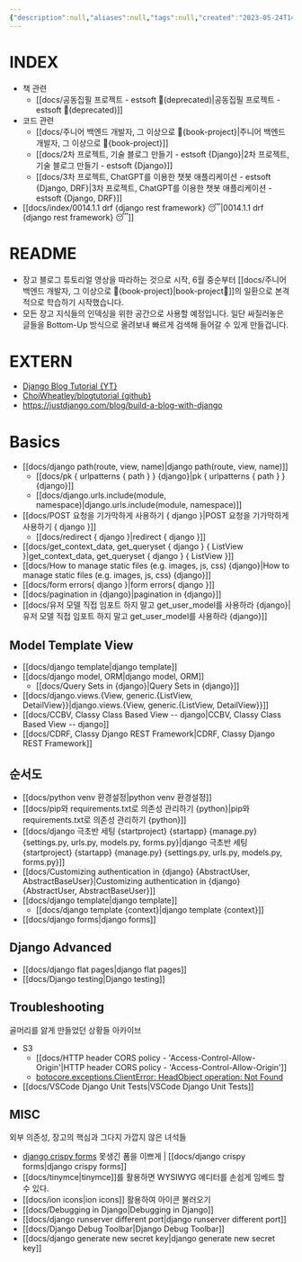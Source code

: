 ```yaml
---
{"description":null,"aliases":null,"tags":null,"created":"2023-05-24T14:02:25","updated":"2024-11-22T22:30:15","title":"0014.1 Django 🎈","dg-publish":true,"permalink":"/docs/index/0014-1-django/","dgPassFrontmatter":true}
---
```



# INDEX

- 책 관련
	- [[docs/공동집필 프로젝트 - estsoft 📕(deprecated)\|공동집필 프로젝트 - estsoft 📕(deprecated)]] 
- 코드 관련
	- [[docs/주니어 백엔드 개발자, 그 이상으로 🚀{book-project}\|주니어 백엔드 개발자, 그 이상으로 🚀{book-project}]]
	- [[docs/2차 프로젝트, 기술 블로그 만들기 - estsoft {Django}\|2차 프로젝트, 기술 블로그 만들기 - estsoft {Django}]]
	- [[docs/3차 프로젝트, ChatGPT를 이용한 챗봇 애플리케이션 - estsoft {Django, DRF}\|3차 프로젝트, ChatGPT를 이용한 챗봇 애플리케이션 - estsoft {Django, DRF}]]
- [[docs/index/0014.1.1 drf {django rest framework} 😴\|0014.1.1 drf {django rest framework} 😴]]

# README

- 장고 블로그 튜토리얼 영상을 따라하는 것으로 시작, 6월 중순부터 [[docs/주니어 백엔드 개발자, 그 이상으로 🚀{book-project}\|book-project🚀]]의 일환으로 본격적으로 학습하기 시작했습니다. 
- 모든 장고 지식들의 인덱싱을 위한 공간으로 사용할 예정입니다. 일단 싸질러놓은 글들을 Bottom-Up 방식으로 올려보내 빠르게 검색해 들어갈 수 있게 만들겁니다.

# EXTERN

- [Django Blog Tutorial {YT}](https://youtu.be/sMqDJovFO-Y)
- [ChoiWheatley/blogtutorial {github}](https://github.com/ChoiWheatley/blogtutorial)
- <https://justdjango.com/blog/build-a-blog-with-django>

# Basics

- [[docs/django path(route, view, name)\|django path(route, view, name)]] 
	- [[docs/pk { urlpatterns { path } } {django}\|pk { urlpatterns { path } } {django}]] 
	- [[docs/django.urls.include(module, namespace)\|django.urls.include(module, namespace)]]
- [[docs/POST 요청을 기가막하게 사용하기 { django }\|POST 요청을 기가막하게 사용하기 { django }]]
	- [[docs/redirect { django }\|redirect { django }]]
- [[docs/get_context_data, get_queryset { django } { ListView }\|get_context_data, get_queryset { django } { ListView }]]
- [[docs/How to manage static files (e.g. images, js, css) {django}\|How to manage static files (e.g. images, js, css) {django}]]
- [[docs/form errors{ django }\|form errors{ django }]]
- [[docs/pagination in {django}\|pagination in {django}]]
- [[docs/유저 모델 직접 임포트 하지 말고 get_user_model를 사용하라 {django}\|유저 모델 직접 임포트 하지 말고 get_user_model를 사용하라 {django}]]

## Model Template View

- [[docs/django template\|django template]]
- [[docs/django model, ORM\|django model, ORM]]
	- [[docs/Query Sets in {django}\|Query Sets in {django}]]
- [[docs/django.views.{View, generic.{ListView, DetailView}}\|django.views.{View, generic.{ListView, DetailView}}]]
- [[docs/CCBV, Classy Class Based View -- django\|CCBV, Classy Class Based View -- django]]
- [[docs/CDRF, Classy Django REST Framework\|CDRF, Classy Django REST Framework]]

## 순서도

- [[docs/python venv 환경설정\|python venv 환경설정]]
- [[docs/pip와 requirements.txt로 의존성 관리하기 {python}\|pip와 requirements.txt로 의존성 관리하기 {python}]]
- [[docs/django 극초반 세팅 {startproject} {startapp} {manage.py} {settings.py, urls.py, models.py, forms.py}\|django 극초반 세팅 {startproject} {startapp} {manage.py} {settings.py, urls.py, models.py, forms.py}]]
- [[docs/Customizing authentication in {django} {AbstractUser, AbstractBaseUser}\|Customizing authentication in {django} {AbstractUser, AbstractBaseUser}]]
- [[docs/django template\|django template]]
	- [[docs/django template {context}\|django template {context}]]
- [[docs/django forms\|django forms]]

## Django Advanced

- [[docs/django flat pages\|django flat pages]]
- [[docs/Django testing\|Django testing]]

## Troubleshooting

골머리를 앓게 만들었던 상황들 아카이브

- S3
	- [[docs/HTTP header CORS policy - 'Access-Control-Allow-Origin'\|HTTP header CORS policy - 'Access-Control-Allow-Origin']]
	- [botocore.exceptions.ClientError: HeadObject operation: Not Found](https://stackoverflow.com/questions/44895334/botocore-exceptions-clienterror-an-error-occurred-404-when-calling-the-headob)
- [[docs/VSCode Django Unit Tests\|VSCode Django Unit Tests]]

## MISC

외부 의존성, 장고의 핵심과 그다지 가깝지 않은 녀석들

- [django crispy forms](https://django-crispy-forms.readthedocs.io/en/latest/install.html) 못생긴 폼을 이쁘게 | [[docs/django crispy forms\|django crispy forms]]
- [[docs/tinymce\|tinymce]]를 활용하면 WYSIWYG 에디터를 손쉽게 임베드 할 수 있다.
- [[docs/ion icons\|ion icons]] 활용하여 아이콘 불러오기
- [[docs/Debugging in Django\|Debugging in Django]]
- [[docs/django runserver different port\|django runserver different port]]
- [[docs/Django Debug Toolbar\|Django Debug Toolbar]]
- [[docs/django generate new secret key\|django generate new secret key]]
